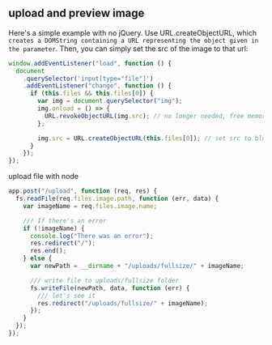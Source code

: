 ## upload and preview image

Here's a simple example with no jQuery. Use URL.createObjectURL, which `creates a DOMString containing a URL representing the object given in the parameter`. Then, you can simply set the src of the image to that url:

```js
window.addEventListener("load", function () {
  document
    .querySelector('input[type="file"]')
    .addEventListener("change", function () {
      if (this.files && this.files[0]) {
        var img = document.querySelector("img");
        img.onload = () => {
          URL.revokeObjectURL(img.src); // no longer needed, free memory
        };

        img.src = URL.createObjectURL(this.files[0]); // set src to blob url
      }
    });
});
```

upload file with node

```js
app.post("/upload", function (req, res) {
  fs.readFile(req.files.image.path, function (err, data) {
    var imageName = req.files.image.name;

    /// If there's an error
    if (!imageName) {
      console.log("There was an error");
      res.redirect("/");
      res.end();
    } else {
      var newPath = __dirname + "/uploads/fullsize/" + imageName;

      /// write file to uploads/fullsize folder
      fs.writeFile(newPath, data, function (err) {
        /// let's see it
        res.redirect("/uploads/fullsize/" + imageName);
      });
    }
  });
});
```

